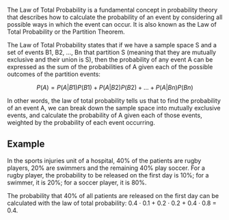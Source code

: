The Law of Total Probability is a fundamental concept in probability theory that describes how to calculate the probability of an event by considering all possible ways in which the event can occur. It is also known as the Law of Total Probability or the Partition Theorem.

The Law of Total Probability states that if we have a sample space S and a set of events B1, B2, ..., Bn that partition S (meaning that they are mutually exclusive and their union is S), then the probability of any event A can be expressed as the sum of the probabilities of A given each of the possible outcomes of the partition events:

$$P(A) = P(A | B1)P(B1) + P(A | B2)P(B2) + ... + P(A | Bn)P(Bn)$$

In other words, the law of total probability tells us that to find the probability of an event A, we can break down the sample space into mutually exclusive events, and calculate the probability of A given each of those events, weighted by the probability of each event occurring.

## Example

In the sports injuries unit of a hospital, 40% of the patients are rugby players, 20% are swimmers
and the remaining 40% play soccer. For a rugby player, the probability to be released on the first day is 10%; for
a swimmer, it is 20%; for a soccer player, it is 80%.

The probability that 40% of all patients are released on the first day can be calculated with the law of total probability: 0.4 · 0.1 + 0.2 · 0.2 + 0.4 · 0.8 = 0.4.

